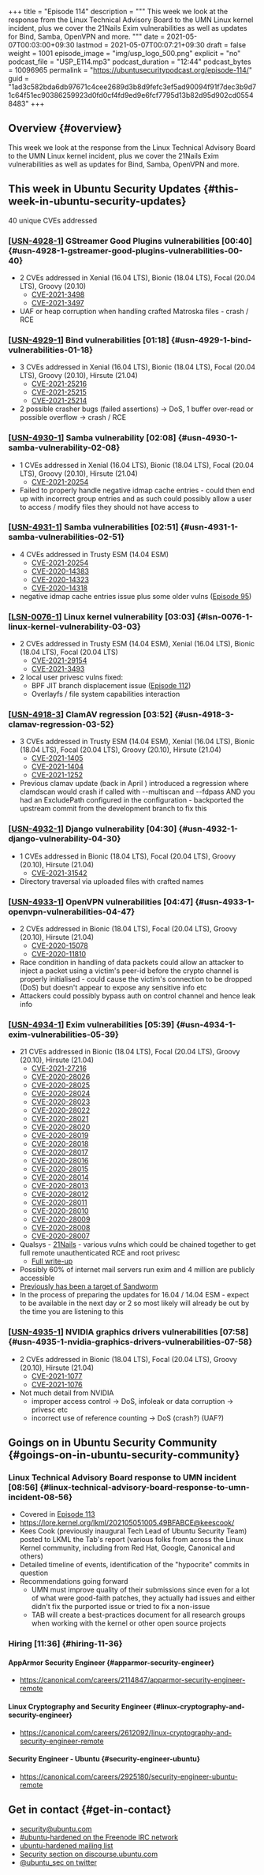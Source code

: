 +++
title = "Episode 114"
description = """
  This week we look at the response from the Linux Technical Advisory Board
  to the UMN Linux kernel incident, plus we cover the 21Nails Exim
  vulnerabilities as well as updates for Bind, Samba, OpenVPN and more.
  """
date = 2021-05-07T00:03:00+09:30
lastmod = 2021-05-07T00:07:21+09:30
draft = false
weight = 1001
episode_image = "img/usp_logo_500.png"
explicit = "no"
podcast_file = "USP_E114.mp3"
podcast_duration = "12:44"
podcast_bytes = 10096965
permalink = "https://ubuntusecuritypodcast.org/episode-114/"
guid = "1ad3c582bda6db97671c4cee2689d3b8d9fefc3ef5ad90094f91f7dec3b9d71c64f51ec90386259923d0fd0cf4fd9ed9e6fcf7795d13b82d95d902cd05548483"
+++

## Overview {#overview}

This week we look at the response from the Linux Technical Advisory Board
to the UMN Linux kernel incident, plus we cover the 21Nails Exim
vulnerabilities as well as updates for Bind, Samba, OpenVPN and more.


## This week in Ubuntu Security Updates {#this-week-in-ubuntu-security-updates}

40 unique CVEs addressed


### [[USN-4928-1](https://ubuntu.com/security/notices/USN-4928-1)] GStreamer Good Plugins vulnerabilities [00:40] {#usn-4928-1-gstreamer-good-plugins-vulnerabilities-00-40}

-   2 CVEs addressed in Xenial (16.04 LTS), Bionic (18.04 LTS), Focal (20.04 LTS), Groovy (20.10)
    -   [CVE-2021-3498](https://ubuntu.com/security/CVE-2021-3498) <!-- medium -->
    -   [CVE-2021-3497](https://ubuntu.com/security/CVE-2021-3497) <!-- medium -->
-   UAF or heap corruption when handling crafted Matroska files - crash / RCE


### [[USN-4929-1](https://ubuntu.com/security/notices/USN-4929-1)] Bind vulnerabilities [01:18] {#usn-4929-1-bind-vulnerabilities-01-18}

-   3 CVEs addressed in Xenial (16.04 LTS), Bionic (18.04 LTS), Focal (20.04 LTS), Groovy (20.10), Hirsute (21.04)
    -   [CVE-2021-25216](https://ubuntu.com/security/CVE-2021-25216) <!-- medium -->
    -   [CVE-2021-25215](https://ubuntu.com/security/CVE-2021-25215) <!-- medium -->
    -   [CVE-2021-25214](https://ubuntu.com/security/CVE-2021-25214) <!-- medium -->
-   2 possible crasher bugs (failed assertions) -> DoS, 1 buffer over-read or
    possible overflow -> crash / RCE


### [[USN-4930-1](https://ubuntu.com/security/notices/USN-4930-1)] Samba vulnerability [02:08] {#usn-4930-1-samba-vulnerability-02-08}

-   1 CVEs addressed in Xenial (16.04 LTS), Bionic (18.04 LTS), Focal (20.04 LTS), Groovy (20.10), Hirsute (21.04)
    -   [CVE-2021-20254](https://ubuntu.com/security/CVE-2021-20254) <!-- medium -->
-   Failed to properly handle negative idmap cache entries - could then end
    up with incorrect group entries and as such could possibly allow a user
    to access / modify files they should not have access to


### [[USN-4931-1](https://ubuntu.com/security/notices/USN-4931-1)] Samba vulnerabilities [02:51] {#usn-4931-1-samba-vulnerabilities-02-51}

-   4 CVEs addressed in Trusty ESM (14.04 ESM)
    -   [CVE-2021-20254](https://ubuntu.com/security/CVE-2021-20254) <!-- medium -->
    -   [CVE-2020-14383](https://ubuntu.com/security/CVE-2020-14383) <!-- medium -->
    -   [CVE-2020-14323](https://ubuntu.com/security/CVE-2020-14323) <!-- medium -->
    -   [CVE-2020-14318](https://ubuntu.com/security/CVE-2020-14318) <!-- medium -->
-   negative idmap cache entries issue plus some older vulns ([Episode 95](https://ubuntusecuritypodcast.org/episode-95/))


### [[LSN-0076-1](https://lists.ubuntu.com/archives/ubuntu-security-announce/2021-May/005996.html)] Linux kernel vulnerability [03:03] {#lsn-0076-1-linux-kernel-vulnerability-03-03}

-   2 CVEs addressed in Trusty ESM (14.04 ESM), Xenial (16.04 LTS), Bionic (18.04 LTS), Focal (20.04 LTS)
    -   [CVE-2021-29154](https://ubuntu.com/security/CVE-2021-29154) <!-- high -->
    -   [CVE-2021-3493](https://ubuntu.com/security/CVE-2021-3493) <!-- high -->
-   2 local user privesc vulns fixed:
    -   BPF JIT branch displacement issue ([Episode 112](https://ubuntusecuritypodcast.org/episode-112/))
    -   Overlayfs / file system capabilities interaction


### [[USN-4918-3](https://ubuntu.com/security/notices/USN-4918-3)] ClamAV regression [03:52] {#usn-4918-3-clamav-regression-03-52}

-   3 CVEs addressed in Trusty ESM (14.04 ESM), Xenial (16.04 LTS), Bionic (18.04 LTS), Focal (20.04 LTS), Groovy (20.10), Hirsute (21.04)
    -   [CVE-2021-1405](https://ubuntu.com/security/CVE-2021-1405) <!-- medium -->
    -   [CVE-2021-1404](https://ubuntu.com/security/CVE-2021-1404) <!-- medium -->
    -   [CVE-2021-1252](https://ubuntu.com/security/CVE-2021-1252) <!-- medium -->
-   Previous clamav update (back in April <!-- I was on leave so not covered
    in a podcast episode then -->) introduced a regression where clamdscan
    would crash if called with --multiscan and --fdpass AND you had an
    ExcludePath configured in the configuration - backported the upstream
    commit from the development branch to fix this


### [[USN-4932-1](https://ubuntu.com/security/notices/USN-4932-1)] Django vulnerability [04:30] {#usn-4932-1-django-vulnerability-04-30}

-   1 CVEs addressed in Bionic (18.04 LTS), Focal (20.04 LTS), Groovy (20.10), Hirsute (21.04)
    -   [CVE-2021-31542](https://ubuntu.com/security/CVE-2021-31542) <!-- medium -->
-   Directory traversal via uploaded files with crafted names


### [[USN-4933-1](https://ubuntu.com/security/notices/USN-4933-1)] OpenVPN vulnerabilities [04:47] {#usn-4933-1-openvpn-vulnerabilities-04-47}

-   2 CVEs addressed in Bionic (18.04 LTS), Focal (20.04 LTS), Groovy (20.10), Hirsute (21.04)
    -   [CVE-2020-15078](https://ubuntu.com/security/CVE-2020-15078) <!-- medium -->
    -   [CVE-2020-11810](https://ubuntu.com/security/CVE-2020-11810) <!-- low -->
-   Race condition in handling of data packets could allow an attacker to
    inject a packet using a victim's peer-id before the crypto channel is
    properly initialised - could cause the victim's connection to be dropped
    (DoS) but doesn't appear to expose any sensitive info etc
-   Attackers could possibly bypass auth on control channel and hence leak info


### [[USN-4934-1](https://ubuntu.com/security/notices/USN-4934-1)] Exim vulnerabilities [05:39] {#usn-4934-1-exim-vulnerabilities-05-39}

-   21 CVEs addressed in Bionic (18.04 LTS), Focal (20.04 LTS), Groovy (20.10), Hirsute (21.04)
    -   [CVE-2021-27216](https://ubuntu.com/security/CVE-2021-27216) <!-- medium -->
    -   [CVE-2020-28026](https://ubuntu.com/security/CVE-2020-28026) <!-- medium -->
    -   [CVE-2020-28025](https://ubuntu.com/security/CVE-2020-28025) <!-- medium -->
    -   [CVE-2020-28024](https://ubuntu.com/security/CVE-2020-28024) <!-- medium -->
    -   [CVE-2020-28023](https://ubuntu.com/security/CVE-2020-28023) <!-- medium -->
    -   [CVE-2020-28022](https://ubuntu.com/security/CVE-2020-28022) <!-- medium -->
    -   [CVE-2020-28021](https://ubuntu.com/security/CVE-2020-28021) <!-- medium -->
    -   [CVE-2020-28020](https://ubuntu.com/security/CVE-2020-28020) <!-- medium -->
    -   [CVE-2020-28019](https://ubuntu.com/security/CVE-2020-28019) <!-- medium -->
    -   [CVE-2020-28018](https://ubuntu.com/security/CVE-2020-28018) <!-- medium -->
    -   [CVE-2020-28017](https://ubuntu.com/security/CVE-2020-28017) <!-- medium -->
    -   [CVE-2020-28016](https://ubuntu.com/security/CVE-2020-28016) <!-- medium -->
    -   [CVE-2020-28015](https://ubuntu.com/security/CVE-2020-28015) <!-- medium -->
    -   [CVE-2020-28014](https://ubuntu.com/security/CVE-2020-28014) <!-- medium -->
    -   [CVE-2020-28013](https://ubuntu.com/security/CVE-2020-28013) <!-- medium -->
    -   [CVE-2020-28012](https://ubuntu.com/security/CVE-2020-28012) <!-- medium -->
    -   [CVE-2020-28011](https://ubuntu.com/security/CVE-2020-28011) <!-- medium -->
    -   [CVE-2020-28010](https://ubuntu.com/security/CVE-2020-28010) <!-- medium -->
    -   [CVE-2020-28009](https://ubuntu.com/security/CVE-2020-28009) <!-- medium -->
    -   [CVE-2020-28008](https://ubuntu.com/security/CVE-2020-28008) <!-- medium -->
    -   [CVE-2020-28007](https://ubuntu.com/security/CVE-2020-28007) <!-- medium -->
-   Qualsys - [21Nails](https://blog.qualys.com/vulnerabilities-research/2021/05/04/21nails-multiple-vulnerabilities-in-exim-mail-server) - various vulns which could be chained together to get
    full remote unauthenticated RCE and root privesc
    -   [Full write-up](https://www.qualys.com/2021/05/04/21nails/21nails.txt)
-   Possibly 60% of internet mail servers run exim and 4 million are publicly
    accessible
-   [Previously has been a target of Sandworm](https://www.bleepingcomputer.com/news/security/nsa-russian-govt-hackers-exploiting-critical-exim-flaw-since-2019/)
-   In the process of preparing the updates for 16.04 / 14.04 ESM - expect to
    be available in the next day or 2 so most likely will already be out by
    the time you are listening to this


### [[USN-4935-1](https://ubuntu.com/security/notices/USN-4935-1)] NVIDIA graphics drivers vulnerabilities [07:58] {#usn-4935-1-nvidia-graphics-drivers-vulnerabilities-07-58}

-   2 CVEs addressed in Bionic (18.04 LTS), Focal (20.04 LTS), Groovy (20.10), Hirsute (21.04)
    -   [CVE-2021-1077](https://ubuntu.com/security/CVE-2021-1077) <!-- medium -->
    -   [CVE-2021-1076](https://ubuntu.com/security/CVE-2021-1076) <!-- high -->
-   Not much detail from NVIDIA
    -   improper access control -> DoS, infoleak or data corruption -> privesc etc
    -   incorrect use of reference counting -> DoS (crash?) (UAF?)


## Goings on in Ubuntu Security Community {#goings-on-in-ubuntu-security-community}


### Linux Technical Advisory Board response to UMN incident [08:56] {#linux-technical-advisory-board-response-to-umn-incident-08-56}

-   Covered in [Episode 113](https://ubuntusecuritypodcast.org/episode-113/)
-   <https://lore.kernel.org/lkml/202105051005.49BFABCE@keescook/>
-   Kees Cook (previously inaugural Tech Lead of Ubuntu Security Team) posted
    to LKML the Tab's report (various folks from across the Linux Kernel
    community, including from Red Hat, Google, Canonical and others)
-   Detailed timeline of events, identification of the "hypocrite" commits in
    question
-   Recommendations going forward
    -   UMN must improve quality of their submissions since even for a lot of
        what were good-faith patches, they actually had issues and either
        didn't fix the purported issue or tried to fix a non-issue
    -   TAB will create a best-practices document for all research groups when
        working with the kernel or other open source projects


### Hiring [11:36] {#hiring-11-36}


#### AppArmor Security Engineer {#apparmor-security-engineer}

-   <https://canonical.com/careers/2114847/apparmor-security-engineer-remote>
    <!-- americas, emea -->


#### Linux Cryptography and Security Engineer {#linux-cryptography-and-security-engineer}

-   <https://canonical.com/careers/2612092/linux-cryptography-and-security-engineer-remote>
    <!-- americas -->


#### Security Engineer - Ubuntu {#security-engineer-ubuntu}

-   <https://canonical.com/careers/2925180/security-engineer-ubuntu-remote>
    <!-- worldwide -->


## Get in contact {#get-in-contact}

-   [security@ubuntu.com](mailto:security@ubuntu.com)
-   [#ubuntu-hardened on the Freenode IRC network](http://webchat.freenode.net/#ubuntu-hardened)
-   [ubuntu-hardened mailing list](https://lists.ubuntu.com/mailman/listinfo/ubuntu-hardened)
-   [Security section on discourse.ubuntu.com](https://discourse.ubuntu.com/c/security)
-   [@ubuntu\_sec on twitter](https://twitter.com/ubuntu%5Fsec)
